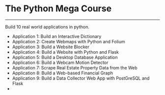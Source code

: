 # The Python Mega Course
---

Build 10 real world applications in python.

* Application 1: Build an Interactive Dictionary
* Application 2: Create Webmaps with Python and Folium
* Application 3: Build a Website Blocker
* Application 4: Build a Website with Python and Flask
* Application 5: Build a Desktop Database Application
* Application 6: Build a Webcam Motion Detector
* Application 7: Scrape Real Estate Property Data from the Web
* Application 8: Build a Web-based Financial Graph
* Application 9: Build a Data Collector Web App with PostGreSQL and Flask
*
